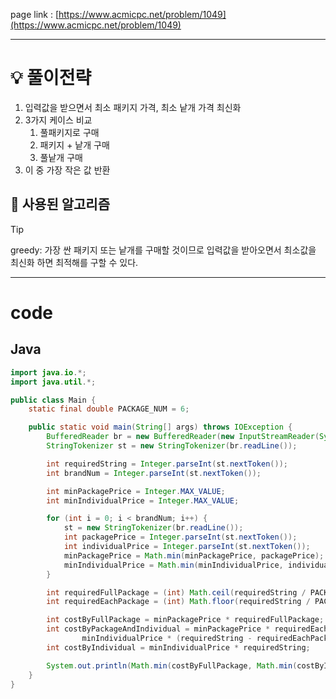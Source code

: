 page link : [https://www.acmicpc.net/problem/1049](https://www.acmicpc.net/problem/1049)

---

# 💡 풀이전략

1. 입력값을 받으면서 최소 패키지 가격, 최소 낱개 가격 최신화
2. 3가지 케이스 비교
    1. 풀패키지로 구매
    2. 패키지 + 낱개 구매
    3. 풀낱개 구매
3. 이 중 가장 작은 값 반환

## 🎨 사용된 알고리즘

> [!tip]
> greedy: 가장 싼 패키지 또는 낱개를 구매할 것이므로 입력값을 받아오면서 최소값을 최신화 하면 최적해를 구할 수 있다.

---

# code

## Java

```java
import java.io.*;
import java.util.*;

public class Main {
    static final double PACKAGE_NUM = 6;

    public static void main(String[] args) throws IOException {
        BufferedReader br = new BufferedReader(new InputStreamReader(System.in));
        StringTokenizer st = new StringTokenizer(br.readLine());

        int requiredString = Integer.parseInt(st.nextToken());
        int brandNum = Integer.parseInt(st.nextToken());

        int minPackagePrice = Integer.MAX_VALUE;
        int minIndividualPrice = Integer.MAX_VALUE;

        for (int i = 0; i < brandNum; i++) {
            st = new StringTokenizer(br.readLine());
            int packagePrice = Integer.parseInt(st.nextToken());
            int individualPrice = Integer.parseInt(st.nextToken());
            minPackagePrice = Math.min(minPackagePrice, packagePrice);
            minIndividualPrice = Math.min(minIndividualPrice, individualPrice);
        }

        int requiredFullPackage = (int) Math.ceil(requiredString / PACKAGE_NUM);
        int requiredEachPackage = (int) Math.floor(requiredString / PACKAGE_NUM);

        int costByFullPackage = minPackagePrice * requiredFullPackage;
        int costByPackageAndIndividual = minPackagePrice * requiredEachPackage +
                minIndividualPrice * (requiredString - requiredEachPackage * (int) PACKAGE_NUM);
        int costByIndividual = minIndividualPrice * requiredString;

        System.out.println(Math.min(costByFullPackage, Math.min(costByIndividual, costByPackageAndIndividual)));
    }
}
```
